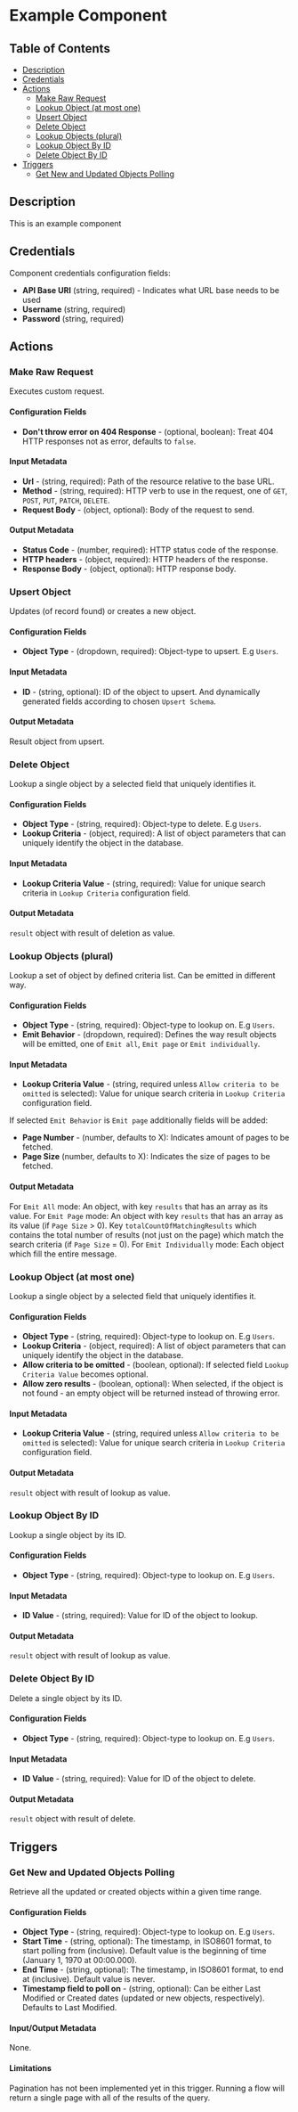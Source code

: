 # Example Component

## Table of Contents

* [Description](#description)
* [Credentials](#credentials)
* [Actions](#actions)
   * [Make Raw Request](#make-raw-request)
   * [Lookup Object (at most one)](#lookup-object-at-most-one)
   * [Upsert Object](#upsert-object)
   * [Delete Object](#delete-object)
   * [Lookup Objects (plural)](#lookup-objects-plural)
   * [Lookup Object By ID](#lookup-object-by-id)
   * [Delete Object By ID](#delete-object-by-id)
* [Triggers](#triggers)
   * [Get New and Updated Objects Polling](#get-new-and-updated-objects-polling)

## Description

This is an example component 

## Credentials

Component credentials configuration fields: 
* **API Base URI**  (string, required) - Indicates what URL base needs to be used
* **Username**  (string, required)
* **Password**  (string, required)

## Actions

### Make Raw Request

Executes custom request.

#### Configuration Fields

* **Don't throw error on 404 Response** - (optional, boolean): Treat 404 HTTP responses not as error, defaults to `false`.

#### Input Metadata

* **Url** - (string, required): Path of the resource relative to the base URL.
* **Method** - (string, required): HTTP verb to use in the request, one of `GET`, `POST`, `PUT`, `PATCH`, `DELETE`.
* **Request Body** - (object, optional): Body of the request to send.

#### Output Metadata

* **Status Code** - (number, required): HTTP status code of the response.
* **HTTP headers** - (object, required): HTTP headers of the response.
* **Response Body** - (object, optional): HTTP response body.

### Upsert Object

Updates (of record found) or creates a new object.

#### Configuration Fields

* **Object Type** - (dropdown, required): Object-type to upsert. E.g `Users`.

#### Input Metadata

* **ID** - (string, optional): ID of the object to upsert.
And dynamically generated fields according to chosen `Upsert Schema`.

#### Output Metadata

Result object from upsert.

### Delete Object

Lookup a single object by a selected field that uniquely identifies it.

#### Configuration Fields

* **Object Type** - (string, required): Object-type to delete. E.g `Users`.
* **Lookup Criteria** - (object, required): A list of object parameters that can uniquely identify the object in the database.

#### Input Metadata

* **Lookup Criteria Value** - (string, required): Value for unique search criteria in `Lookup Criteria` configuration field.

#### Output Metadata

`result` object with result of deletion as value.

### Lookup Objects (plural)

Lookup a set of object by defined criteria list. Can be emitted in different way.

#### Configuration Fields

* **Object Type** - (string, required): Object-type to lookup on. E.g `Users`.
* **Emit Behavior** - (dropdown, required): Defines the way result objects will be emitted, one of `Emit all`, `Emit page` or `Emit individually`.

#### Input Metadata

* **Lookup Criteria Value** - (string, required unless `Allow criteria to be omitted` is selected): Value for unique search criteria in `Lookup Criteria` configuration field.

If selected `Emit Behavior` is `Emit page` additionally fields will be added:
* **Page Number** - (number, defaults to X): Indicates amount of pages to be fetched.
* **Page Size** (number, defaults to X): Indicates the size of pages to be fetched.

#### Output Metadata

For `Emit All` mode: An object, with key `results` that has an array as its value.
For `Emit Page` mode: An object with key `results` that has an array as its value (if `Page Size` > 0). Key `totalCountOfMatchingResults` which contains the total number of results (not just on the page) which match the search criteria (if `Page Size` = 0).
For `Emit Individually` mode: Each object which fill the entire message.

### Lookup Object (at most one)

Lookup a single object by a selected field that uniquely identifies it.

#### Configuration Fields

* **Object Type** - (string, required): Object-type to lookup on. E.g `Users`.
* **Lookup Criteria** - (object, required): A list of object parameters that can uniquely identify the object in the database.
* **Allow criteria to be omitted** - (boolean, optional): If selected field `Lookup Criteria Value` becomes optional.
* **Allow zero results** - (boolean, optional): When selected, if the object is not found - an empty object will be returned instead of throwing error.

#### Input Metadata

* **Lookup Criteria Value** - (string, required unless `Allow criteria to be omitted` is selected): Value for unique search criteria in `Lookup Criteria` configuration field.

#### Output Metadata

`result` object with result of lookup as value.

### Lookup Object By ID

Lookup a single object by its ID.

#### Configuration Fields

* **Object Type** - (string, required): Object-type to lookup on. E.g `Users`.

#### Input Metadata

* **ID Value** - (string, required): Value for ID of the object to lookup.

#### Output Metadata

`result` object with result of lookup as value.

### Delete Object By ID

Delete a single object by its ID.

#### Configuration Fields

* **Object Type** - (string, required): Object-type to lookup on. E.g `Users`.

#### Input Metadata

* **ID Value** - (string, required): Value for ID of the object to delete.

#### Output Metadata

`result` object with result of delete.

## Triggers

### Get New and Updated Objects Polling

Retrieve all the updated or created objects within a given time range.

#### Configuration Fields

* **Object Type** - (string, required): Object-type to lookup on. E.g `Users`.
* **Start Time** - (string, optional): The timestamp, in ISO8601 format, to start polling from (inclusive). Default value is the beginning of time (January 1, 1970 at 00:00.000). 
* **End Time** - (string, optional): The timestamp, in ISO8601 format, to end at (inclusive). Default value is never. 
* **Timestamp field to poll on** - (string, optional): Can be either Last Modified or Created dates (updated or new objects, respectively). Defaults to Last Modified.

#### Input/Output Metadata

None.

#### Limitations

Pagination has not been implemented yet in this trigger. Running a flow will return a single page with all of the results of the query.
